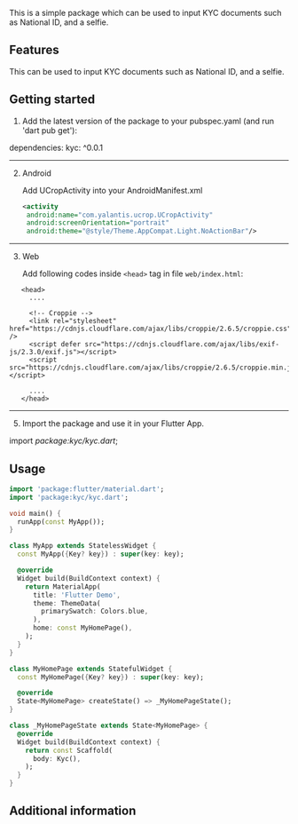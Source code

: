 <!-- 
This README describes the package. If you publish this package to pub.dev,
this README's contents appear on the landing page for your package.

For information about how to write a good package README, see the guide for
[writing package pages](https://dart.dev/guides/libraries/writing-package-pages). 

For general information about developing packages, see the Dart guide for
[creating packages](https://dart.dev/guides/libraries/create-library-packages)
and the Flutter guide for
[developing packages and plugins](https://flutter.dev/developing-packages). 
-->

This is a simple package which can be used to input KYC documents such as National ID, and a selfie.

## Features

This can be used to input KYC documents such as National ID, and a selfie.

## Getting started

1. Add the latest version of the package to your pubspec.yaml (and run 'dart pub get'):

dependencies:
  kyc: ^0.0.1

---

2. Android

   Add UCropActivity into your AndroidManifest.xml

   ```xml
   <activity
   	android:name="com.yalantis.ucrop.UCropActivity" 
   	android:screenOrientation="portrait" 
   	android:theme="@style/Theme.AppCompat.Light.NoActionBar"/>
   ```

---

3. Web

   Add following codes inside `<head>` tag in file `web/index.html`:

```
   <head>
     ....

     <!-- Croppie -->
     <link rel="stylesheet" href="https://cdnjs.cloudflare.com/ajax/libs/croppie/2.6.5/croppie.css" />
     <script defer src="https://cdnjs.cloudflare.com/ajax/libs/exif-js/2.3.0/exif.js"></script>
     <script src="https://cdnjs.cloudflare.com/ajax/libs/croppie/2.6.5/croppie.min.js"></script>

     ....
   </head>
```


---



5. Import the package and use it in your Flutter App.

 import *package:kyc/kyc.dart*;

## Usage

```dart
import 'package:flutter/material.dart';
import 'package:kyc/kyc.dart';

void main() {
  runApp(const MyApp());
}

class MyApp extends StatelessWidget {
  const MyApp({Key? key}) : super(key: key);

  @override
  Widget build(BuildContext context) {
    return MaterialApp(
      title: 'Flutter Demo',
      theme: ThemeData(
        primarySwatch: Colors.blue,
      ),
      home: const MyHomePage(),
    );
  }
}

class MyHomePage extends StatefulWidget {
  const MyHomePage({Key? key}) : super(key: key);

  @override
  State<MyHomePage> createState() => _MyHomePageState();
}

class _MyHomePageState extends State<MyHomePage> {
  @override
  Widget build(BuildContext context) {
    return const Scaffold(
      body: Kyc(),
    );
  }
}

```

## Additional information
